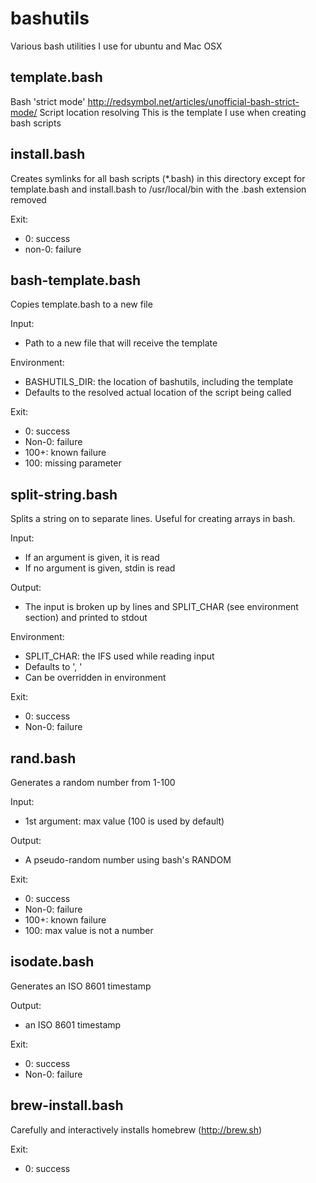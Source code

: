 bashutils
=========

Various bash utilities I use for ubuntu and Mac OSX

template.bash
-------------
Bash 'strict mode' http://redsymbol.net/articles/unofficial-bash-strict-mode/
Script location resolving
This is the template I use when creating bash scripts

install.bash
------------
Creates symlinks for all bash scripts (*.bash) in this directory except for 
template.bash and install.bash to /usr/local/bin with the .bash extension removed

Exit:
 - 0: success
 - non-0: failure

bash-template.bash
------------------
Copies template.bash to a new file

Input:
 - Path to a new file that will receive the template

Environment:
 - BASHUTILS_DIR: the location of bashutils, including the template
  - Defaults to the resolved actual location of the script being called

Exit:
 - 0: success
 - Non-0: failure
 - 100+: known failure
 - 100: missing parameter

split-string.bash
-----------------
Splits a string on to separate lines. Useful for creating arrays in bash.

Input:
 - If an argument is given, it is read
 - If no argument is given, stdin is read

Output:
 - The input is broken up by lines and SPLIT_CHAR (see environment section) 
 and printed to stdout

Environment:
 - SPLIT_CHAR: the IFS used while reading input
  - Defaults to ', '
  - Can be overridden in environment

Exit:
 - 0: success
 - Non-0: failure

rand.bash
------------------
Generates a random number from 1-100

Input:
 - 1st argument: max value (100 is used by default)

Output:
 - A pseudo-random number using bash's RANDOM

Exit:
 - 0: success
 - Non-0: failure
 - 100+: known failure
 - 100: max value is not a number

isodate.bash
------------------
Generates an ISO 8601 timestamp

Output:
 - an ISO 8601 timestamp

Exit:
 - 0: success
 - Non-0: failure

brew-install.bash
------------------
Carefully and interactively installs homebrew (http://brew.sh)

Exit:
 - 0: success

